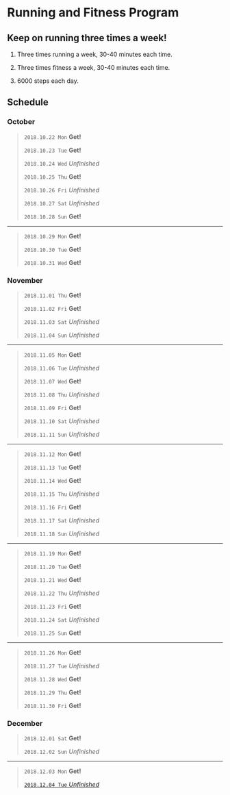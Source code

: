 # Running and Fitness Program

## Keep on running three times a week!
1. Three times running a week, 30-40 minutes each time.

2. Three times fitness a week, 30-40 minutes each time.

3. 6000 steps each day. 

## Schedule

### October



> `2018.10.22 Mon` **Get!**
> 
> `2018.10.23 Tue` **Get!**
> 
> `2018.10.24 Wed` *Unfinished*
> 
> `2018.10.25 Thu` **Get!**
> 
> `2018.10.26 Fri` *Unfinished*
> 
> `2018.10.27 Sat` *Unfinished*
> 
> `2018.10.28 Sun` **Get!**

----------

> `2018.10.29 Mon` **Get!**
> 
> `2018.10.30 Tue` **Get!**
> 
> `2018.10.31 Wed` **Get!**

### November

> `2018.11.01 Thu` **Get!**
> 
> `2018.11.02 Fri` **Get!**
> 
> `2018.11.03 Sat` *Unfinished*
> 
> `2018.11.04 Sun` *Unfinished*

----------


> `2018.11.05 Mon` **Get!**
> 
> `2018.11.06 Tue` *Unfinished*
> 
> `2018.11.07 Wed` **Get!**
> 
> `2018.11.08 Thu` *Unfinished*
> 
> `2018.11.09 Fri` **Get!**
> 
> `2018.11.10 Sat` *Unfinished*
> 
> `2018.11.11 Sun` *Unfinished*

----------

> `2018.11.12 Mon` **Get!**
> 
> `2018.11.13 Tue` **Get!**
> 
> `2018.11.14 Wed` **Get!**
> 
> `2018.11.15 Thu` *Unfinished*
> 
> `2018.11.16 Fri` **Get!**
> 
> `2018.11.17 Sat` *Unfinished*
> 
> `2018.11.18 Sun` *Unfinished*

----------


> `2018.11.19 Mon` **Get!**
> 
> `2018.11.20 Tue` **Get!**
> 
> `2018.11.21 Wed` **Get!**
> 
> `2018.11.22 Thu` *Unfinished*
> 
> `2018.11.23 Fri` **Get!**
> 
> `2018.11.24 Sat` *Unfinished*
> 
> `2018.11.25 Sun` **Get!**

----------


> `2018.11.26 Mon` **Get!**
> 
> `2018.11.27 Tue` *Unfinished*
> 
> `2018.11.28 Wed` **Get!**
> 
> `2018.11.29 Thu` **Get!**
> 
> `2018.11.30 Fri` **Get!**

### December

> `2018.12.01 Sat` **Get!**
> 
> `2018.12.02 Sun` *Unfinished*



----------




> `2018.12.03 Mon` **Get!**
> 
> [`2018.12.04 Tue` *Unfinished*](https://github.com/alexwang1116/Running/blob/master/2018.12.4%20program%20not%20done.md)
